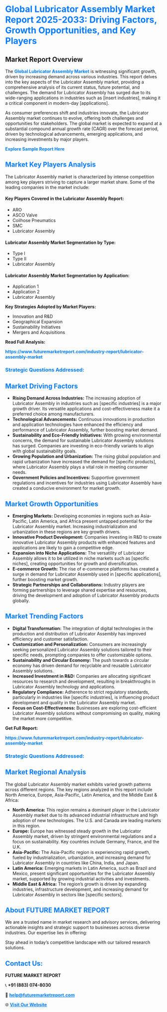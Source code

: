 <h1 style="color: #007BFF;">Global Lubricator Assembly Market Report 2025-2033: Driving Factors, Growth Opportunities, and Key Players</h1>

<section id="overview">
<h2>Market Report Overview</h2>
<p>The <a href="https://www.futuremarketreport.com/industry-report/lubricator-assembly-market" style="color: #007BFF; text-decoration: none;"><strong>Global Lubricator Assembly Market</strong></a> is witnessing significant growth, driven by increasing demand across various industries. This report delves into the key aspects of the Lubricator Assembly market, providing a comprehensive analysis of its current status, future potential, and challenges. The demand for Lubricator Assembly has surged due to its wide-ranging applications in industries such as [insert industries], making it a critical component in modern-day [applications].</p>
<p>As consumer preferences shift and industries innovate, the Lubricator Assembly market continues to evolve, offering both challenges and opportunities for stakeholders. The global market is expected to expand at a substantial compound annual growth rate (CAGR) over the forecast period, driven by technological advancements, emerging applications, and increasing investments by major players.</p>
</section>

<section id="overview">
<p><a href="https://www.futuremarketreport.com/request-sample/reportId=97341" style="color: #007BFF; text-decoration: none;"><strong>Explore Sample Report Here</strong></a></p>
</section>

<section id="key-players">
<h2 style="color: #007BFF;">Market Key Players Analysis</h2>
<p>The Lubricator Assembly market is characterized by intense competition among key players striving to capture a larger market share. Some of the leading companies in the market include:</p>
<h4>Key Players Covered in the Lubricator Assembly Report:</h4>
<ul><li>ARO</li><li>ASCO Valve</li><li>Coilhose Pneumatics</li><li>SMC</li><li>Lubricator Assembly</li></ul>
<h4>Lubricator Assembly Market Segmentation by Type:</h4>
<ul><li>Type I</li><li>Type II</li><li>Lubricator Assembly</li></ul>

<h4>Lubricator Assembly Market Segmentation by Application:</h4>
<ul><li>Application 1</li><li>Application 2</li><li>Lubricator Assembly</li></ul>
<p><strong>Key Strategies Adopted by Market Players:</strong></p>
<ul>
<li>Innovation and R&D</li>
<li>Geographical Expansion</li>
<li>Sustainability Initiatives</li>
<li>Mergers and Acquisitions</li>
</ul>
</section>

<section>
<p><strong>Read Full Analysis: </strong></p><a href="https://www.futuremarketreport.com/industry-report/lubricator-assembly-market" style="color: #007BFF; text-decoration: none;"><strong>https://www.futuremarketreport.com/industry-report/lubricator-assembly-market</strong></a>
<h3 style="color: #007BFF;">Strategic Questions Addressed:</h3>
</section>

<section id="driving-factors">
<h2 style="color: #007BFF;">Market Driving Factors</h2>
<ul>
<li><strong>Rising Demand Across Industries:</strong> The increasing adoption of Lubricator Assembly in industries such as [specific industries] is a major growth driver. Its versatile applications and cost-effectiveness make it a preferred choice among manufacturers.</li>
<li><strong>Technological Advancements:</strong> Continuous innovations in production and application technologies have enhanced the efficiency and performance of Lubricator Assembly, further boosting market demand.</li>
<li><strong>Sustainability and Eco-Friendly Initiatives:</strong> With growing environmental concerns, the demand for sustainable Lubricator Assembly solutions has surged. Companies are investing in eco-friendly variants to align with global sustainability goals.</li>
<li><strong>Growing Population and Urbanization:</strong> The rising global population and rapid urbanization have increased the demand for [specific products], where Lubricator Assembly plays a vital role in meeting consumer needs.</li>
<li><strong>Government Policies and Incentives:</strong> Supportive government regulations and incentives for industries using Lubricator Assembly have created a conducive environment for market growth.</li>
</ul>
</section>

<section id="growth-opportunities">
<h2 style="color: #007BFF;">Market Growth Opportunities</h2>
<ul>
<li><strong>Emerging Markets:</strong> Developing economies in regions such as Asia-Pacific, Latin America, and Africa present untapped potential for the Lubricator Assembly market. Increasing industrialization and urbanization in these regions are key growth drivers.</li>
<li><strong>Innovative Product Development:</strong> Companies investing in R&D to create innovative Lubricator Assembly products with enhanced features and applications are likely to gain a competitive edge.</li>
<li><strong>Expansion into Niche Applications:</strong> The versatility of Lubricator Assembly allows it to be utilized in niche markets such as [specific niches], creating opportunities for growth and diversification.</li>
<li><strong>E-commerce Growth:</strong> The rise of e-commerce platforms has created a surge in demand for Lubricator Assembly used in [specific applications], further boosting market growth.</li>
<li><strong>Strategic Partnerships and Collaborations:</strong> Industry players are forming partnerships to leverage shared expertise and resources, driving the development and adoption of Lubricator Assembly products globally.</li>
</ul>
</section>

<section id="trending-factors">
<h2 style="color: #007BFF;">Market Trending Factors</h2>
<ul>
<li><strong>Digital Transformation:</strong> The integration of digital technologies in the production and distribution of Lubricator Assembly has improved efficiency and customer satisfaction.</li>
<li><strong>Customization and Personalization:</strong> Consumers are increasingly seeking personalized Lubricator Assembly solutions tailored to their specific needs, prompting companies to offer customizable options.</li>
<li><strong>Sustainability and Circular Economy:</strong> The push towards a circular economy has driven demand for recyclable and reusable Lubricator Assembly solutions.</li>
<li><strong>Increased Investment in R&D:</strong> Companies are allocating significant resources to research and development, resulting in breakthroughs in Lubricator Assembly technology and applications.</li>
<li><strong>Regulatory Compliance:</strong> Adherence to strict regulatory standards, particularly in industries like [specific industries], is influencing product development and quality in the Lubricator Assembly market.</li>
<li><strong>Focus on Cost-Effectiveness:</strong> Businesses are exploring cost-efficient Lubricator Assembly solutions without compromising on quality, making the market more competitive.</li>
</ul>
</section>

<section>
<p><strong>Get Full Report: </strong></p><a href="https://www.futuremarketreport.com/industry-report/lubricator-assembly-market" style="color: #007BFF; text-decoration: none;"><strong>https://www.futuremarketreport.com/industry-report/lubricator-assembly-market</strong></a>
<h3 style="color: #007BFF;">Strategic Questions Addressed:</h3>
</section>


<section id="regional-analysis">
<h2 style="color: #007BFF;">Market Regional Analysis</h2>
<p>The global Lubricator Assembly market exhibits varied growth patterns across different regions. The key regions analyzed in this report include North America, Europe, Asia-Pacific, Latin America, and the Middle East & Africa:</p>
<ul>
<li><strong>North America:</strong> This region remains a dominant player in the Lubricator Assembly market due to its advanced industrial infrastructure and high adoption of new technologies. The U.S. and Canada are leading markets in this region.</li>
<li><strong>Europe:</strong> Europe has witnessed steady growth in the Lubricator Assembly market, driven by stringent environmental regulations and a focus on sustainability. Key countries include Germany, France, and the U.K.</li>
<li><strong>Asia-Pacific:</strong> The Asia-Pacific region is experiencing rapid growth, fueled by industrialization, urbanization, and increasing demand for Lubricator Assembly in countries like China, India, and Japan.</li>
<li><strong>Latin America:</strong> Emerging markets in Latin America, such as Brazil and Mexico, present significant opportunities for the Lubricator Assembly market, supported by growing industrial activities and investments.</li>
<li><strong>Middle East & Africa:</strong> The region’s growth is driven by expanding industries, infrastructure development, and increasing demand for Lubricator Assembly in sectors like [specific sectors].</li>
</ul>
</section>

<footer>
<h2 style="color: #007BFF;">About FUTURE MARKET REPORT</h2>
<p>We are a trusted name in market research and advisory services, delivering actionable insights and strategic support to businesses across diverse industries. Our expertise lies in offering:</p>

<p>Stay ahead in today’s competitive landscape with our tailored research solutions.</p>

<h2 style="color: #007BFF;">Contact Us:</h2>
<p><strong>FUTURE MARKET REPORT</strong></p>
<p>📞 <strong>+91 (883) 074-8030</strong></p>
<p>📧 <strong><a href="mailto:help@futuremarketreport.com" style="color: #007BFF;">help@futuremarketreport.com</a></strong></p>
<p>🌐 <strong><a href="https://www.futuremarketreport.com/" style="color: #007BFF;">Visit Our Website</a></strong></p>
</footer>